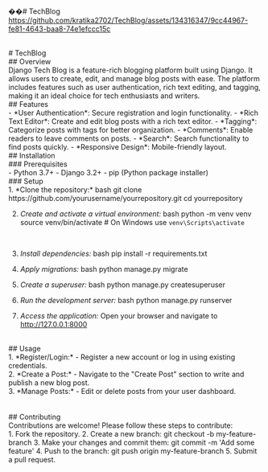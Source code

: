 ��#   T e c h B l o g <br>
 
https://github.com/kratika2702/TechBlog/assets/134316347/9cc44967-fe81-4643-baa8-74e1efccc15c<br>

<br>
 # TechBlog
<br>
## Overview
<br>
Django Tech Blog is a feature-rich blogging platform built using Django. It allows users to create, edit, and manage blog posts with ease. The platform includes features such as user authentication, rich text editing, and tagging, making it an ideal choice for tech enthusiasts and writers.
<br>
## Features
<br>
- *User Authentication*: Secure registration and login functionality.
- *Rich Text Editor*: Create and edit blog posts with a rich text editor.
- *Tagging*: Categorize posts with tags for better organization.
- *Comments*: Enable readers to leave comments on posts.
- *Search*: Search functionality to find posts quickly.
- *Responsive Design*: Mobile-friendly layout.
<br>
## Installation
<br>
### Prerequisites
<br>
- Python 3.7+
- Django 3.2+
- pip (Python package installer)
<br>
### Setup
<br>
1. *Clone the repository:*
   bash
   git clone https://github.com/yourusername/yourrepository.git
   cd yourrepository
   <br>

2. *Create and activate a virtual environment:*
   bash
   python -m venv venv
   source venv/bin/activate  # On Windows use `venv\Scripts\activate`
<br>   

3. *Install dependencies:*
   bash
   pip install -r requirements.txt
   <br>

4. *Apply migrations:*
   bash
   python manage.py migrate
   <br>

5. *Create a superuser:*
   bash
   python manage.py createsuperuser
   <br>

6. *Run the development server:*
   bash
   python manage.py runserver
   <br>

7. *Access the application:*
   Open your browser and navigate to http://127.0.0.1:8000
<br>
## Usage
<br>
1. *Register/Login:*
   - Register a new account or log in using existing credentials.
<br>
2. *Create a Post:*
   - Navigate to the "Create Post" section to write and publish a new blog post.
<br>
3. *Manage Posts:*
   - Edit or delete posts from your user dashboard.
<br>
<br>
<br>
## Contributing
<br>
Contributions are welcome! Please follow these steps to contribute:
<br>
1. Fork the repository.
2. Create a new branch: git checkout -b my-feature-branch
3. Make your changes and commit them: git commit -m 'Add some feature'
4. Push to the branch: git push origin my-feature-branch
5. Submit a pull request.
